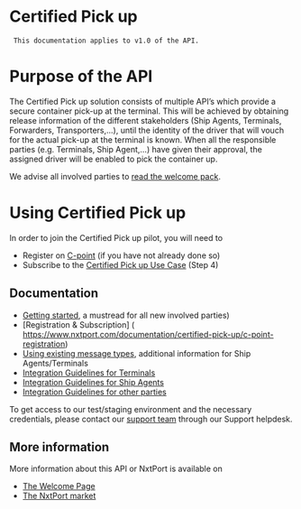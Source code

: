 # Certified Pick up
```
 This documentation applies to v1.0 of the API. 
```

# Purpose of the API
The Certified Pick up solution consists of multiple API’s which provide a secure container pick-up at the terminal.
This will be achieved by obtaining release information of the different stakeholders (Ship Agents, Terminals, Forwarders, Transporters,...), until the identity of the driver that will vouch for the actual pick-up at the terminal is known. When all the responsible parties (e.g. Terminals, Ship Agent,...) have given their approval, the assigned driver will be enabled to pick the container up.

We advise all involved parties to [read the welcome pack]( https://www.nxtport.com/documentation/certified-pick-up).

# Using Certified Pick up
In order to join the Certified Pick up pilot, you will need to
* Register on [C-point]( https://www.nxtport.com/documentation/certified-pick-up/c-point-registration) (if you have not already done so)
* Subscribe to the [Certified Pick up Use Case]( https://www.nxtport.com/documentation/certified-pick-up/c-point-registration) (Step 4)

## Documentation
* [Getting started]( https://www.nxtport.com/documentation/certified-pick-up/getting-started), a mustread for all new involved parties)
* [Registration & Subscription] ( https://www.nxtport.com/documentation/certified-pick-up/c-point-registration)
* [Using existing message types]( https://www.nxtport.com/documentation/certified-pick-up/using-existing-messages), additional information for Ship Agents/Terminals
* [Integration Guidelines for Terminals]( https://www.nxtport.com/documentation/certified-pick-up/tig-terminal-integration-guidelines)
* [Integration Guidelines for Ship Agents]( https://www.nxtport.com/documentation/certified-pick-up/aig-agent-integration-guidelines)
* [Integration Guidelines for other parties]( https://www.nxtport.com/documentation/certified-pick-up/forwarder-integration-guidelines)


To get access to our test/staging environment and the necessary credentials, please contact our [support team](https://nxtport.atlassian.net/servicedesk/customer/portal/1) through our Support helpdesk.

## More information
More information about this API or NxtPort is available on
* [The Welcome Page]( https://www.nxtport.com/documentation/certified-pick-up)
* [The NxtPort market](https://market.nxtport.eu/)
